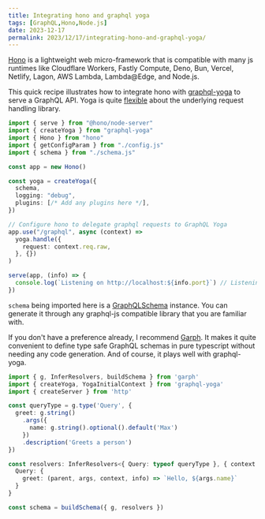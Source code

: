 ```yaml
---
title: Integrating hono and graphql yoga
tags: [GraphQL,Hono,Node.js]
date: 2023-12-17
permalink: 2023/12/17/integrating-hono-and-graphql-yoga/
---
```


[Hono](https://hono.dev/) is a lightweight web micro-framework that is compatible with many js runtimes like Cloudflare Workers, Fastly Compute, Deno, Bun, Vercel, Netlify, Lagon, AWS Lambda, Lambda@Edge, and Node.js.

This quick recipe illustrates how to integrate hono with [graphql-yoga](https://the-guild.dev/graphql/yoga-server) to serve a GraphQL API. Yoga is quite [flexible](https://the-guild.dev/graphql/yoga-server/docs/integrations/z-other-environments) about the underlying request handling library.

```ts
import { serve } from "@hono/node-server"
import { createYoga } from "graphql-yoga"
import { Hono } from "hono"
import { getConfigParam } from "./config.js"
import { schema } from "./schema.js"

const app = new Hono()

const yoga = createYoga({
  schema,
  logging: "debug",
  plugins: [/* Add any plugins here */],
})

// Configure hono to delegate graphql requests to GraphQL Yoga
app.use("/graphql", async (context) =>
  yoga.handle({
    request: context.req.raw,
  }, {})
)

serve(app, (info) => {
  console.log(`Listening on http://localhost:${info.port}`) // Listening on http://localhost:3000
})
```

`schema` being imported here is a [GraphQLSchema](https://graphql-js.org/api/class/GraphQLSchema) instance. You can generate it through any graphql-js compatible library that you are familiar with.

If you don't have a preference already, I recommend [Garph](https://garph.dev/). It makes it quite convenient to define type safe GraphQL schemas in pure typescript without needing any code generation. And of course, it plays well with graphql-yoga.

```ts
import { g, InferResolvers, buildSchema } from 'garph'
import { createYoga, YogaInitialContext } from 'graphql-yoga'
import { createServer } from 'http'

const queryType = g.type('Query', {
  greet: g.string()
    .args({
      name: g.string().optional().default('Max')
    })
    .description('Greets a person')
})

const resolvers: InferResolvers<{ Query: typeof queryType }, { context: YogaInitialContext }> = {
  Query: {
    greet: (parent, args, context, info) => `Hello, ${args.name}`
  }
}

const schema = buildSchema({ g, resolvers })
```
